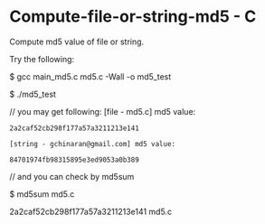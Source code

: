 Compute-file-or-string-md5 - C
================================

Compute md5 value of file or string.

Try the following:

$ gcc main_md5.c md5.c -Wall -o md5_test

$ ./md5_test

// you may get following:
	[file - md5.c] md5 value:
	
	2a2caf52cb298f177a57a3211213e141
	
	[string - gchinaran@gmail.com] md5 value:
	
	84701974fb98315895e3ed9053a0b389

// and you can check by md5sum

$ md5sum md5.c

2a2caf52cb298f177a57a3211213e141  md5.c

